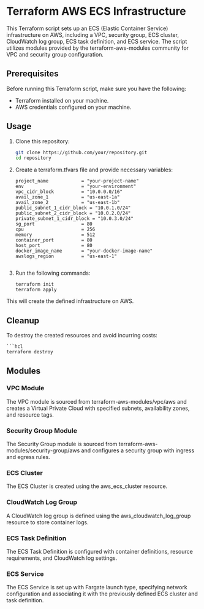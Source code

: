 # Terraform AWS ECS Infrastructure

This Terraform script sets up an ECS (Elastic Container Service) infrastructure on AWS, including a VPC, security group, ECS cluster, CloudWatch log group, ECS task definition, and ECS service. The script utilizes modules provided by the terraform-aws-modules community for VPC and security group configuration.

## Prerequisites

Before running this Terraform script, make sure you have the following:

- Terraform installed on your machine.
- AWS credentials configured on your machine.

## Usage

1. Clone this repository:

   ```bash
   git clone https://github.com/your/repository.git
   cd repository


2. Create a terraform.tfvars file and provide necessary variables:
    
    ```hcl
    project_name            = "your-project-name"
    env                     = "your-environment"
    vpc_cidr_block          = "10.0.0.0/16"
    avail_zone_1            = "us-east-1a"
    avail_zone_2            = "us-east-1b"
    public_subnet_1_cidr_block = "10.0.1.0/24"
    public_subnet_2_cidr_block = "10.0.2.0/24"
    private_subnet_1_cidr_block = "10.0.3.0/24"
    sg_port                 = 80
    cpu                     = 256
    memory                  = 512
    container_port          = 80
    host_port               = 80
    docker_image_name       = "your-docker-image-name"
    awslogs_region          = "us-east-1"


3. Run the following commands:
    
    ```hcl
    terraform init
    terraform apply

This will create the defined infrastructure on AWS.


## Cleanup
To destroy the created resources and avoid incurring costs:
    
    ```hcl
    terraform destroy

## Modules

### VPC Module
The VPC module is sourced from terraform-aws-modules/vpc/aws and creates a Virtual Private Cloud with specified subnets, availability zones, and resource tags.

### Security Group Module
The Security Group module is sourced from terraform-aws-modules/security-group/aws and configures a security group with ingress and egress rules.

### ECS Cluster
The ECS Cluster is created using the aws_ecs_cluster resource.

### CloudWatch Log Group
A CloudWatch log group is defined using the aws_cloudwatch_log_group resource to store container logs.

### ECS Task Definition
The ECS Task Definition is configured with container definitions, resource requirements, and CloudWatch log settings.

### ECS Service
The ECS Service is set up with Fargate launch type, specifying network configuration and associating it with the previously defined ECS cluster and task definition.

